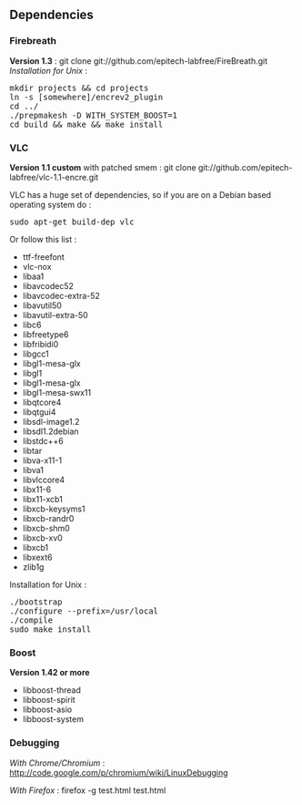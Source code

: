 ## Dependencies ##
### Firebreath ###

**Version 1.3** : git clone git://github.com/epitech-labfree/FireBreath.git
*Installation for Unix* :

<pre>
mkdir projects && cd projects
ln -s [somewhere]/encrev2_plugin
cd ../
./prepmakesh -D WITH_SYSTEM_BOOST=1
cd build && make && make install
</pre>

### VLC ###

**Version 1.1 custom** with patched smem  : git clone git://github.com/epitech-labfree/vlc-1.1-encre.git

VLC has a huge set of dependencies, so if you are on a Debian based operating system do :
<pre>sudo apt-get build-dep vlc</pre>
Or follow this list :

* ttf-freefont
* vlc-nox
* libaa1
* libavcodec52
* libavcodec-extra-52
* libavutil50
* libavutil-extra-50
* libc6
* libfreetype6
* libfribidi0
* libgcc1
* libgl1-mesa-glx
* libgl1
* libgl1-mesa-glx
* libgl1-mesa-swx11
* libqtcore4
* libqtgui4
* libsdl-image1.2
* libsdl1.2debian
* libstdc++6
* libtar
* libva-x11-1
* libva1
* libvlccore4
* libx11-6
* libx11-xcb1
* libxcb-keysyms1
* libxcb-randr0
* libxcb-shm0
* libxcb-xv0
* libxcb1
* libxext6
* zlib1g

Installation for Unix :
<pre>
./bootstrap
./configure --prefix=/usr/local
./compile
sudo make install
</pre>

### Boost ###
**Version 1.42 or more**

* libboost-thread
* libboost-spirit
* libboost-asio
* libboost-system

### Debugging ###
*With Chrome/Chromium* : http://code.google.com/p/chromium/wiki/LinuxDebugging

*With Firefox* : firefox -g test.html test.html

